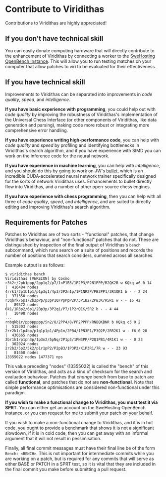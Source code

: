 # Contribute to Viridithas

Contributions to Viridithas are highly appreciated!

## If you don't have technical skill

You can easily donate computing hardware that will directly contribute to the enhancement of Viridithas by connecting a worker to the [SweHosting OpenBench Instance](https://chess.swehosting.se/). This will allow you to run testing matches on your computer that allow patches to viri to be evaluated for their effectiveness.

## If you have technical skill

Improvements to Viridithas can be separated into improvements in *code quality*, *speed*, and *intelligence*.

**If you have basic experience with programming**, you could help out with *code quality* by improving the robustness of Viridithas's implementation of the Universal Chess Interface (or other components of Viridithas, like data generation and parsing), making code more robust or integrating more comprehensive error handling.

**If you have experience writing high-performance code**, you can help with *code quality* and *speed* by profiling and identifying bottlenecks in Viridithas's search algorithm, and if you have experience with SIMD you can work on the inference code for the neural network.

**If you have experience in machine learning**, you can help with *intelligence*, and you should do this by going to work on JW's [bullet](https://github.com/jw1912/bullet), which is an incredible CUDA-accelerated neural network trainer specifically designed for the sorts of network Viridithas uses. Enhancements to bullet directly flow into Viridithas, and a number of other open-source chess engines.

**If you have experience with chess programming**, then you can help with all three of *code quality*, *speed*, and *intelligence*, and are suited to directly editing and improving Viridithas's search algorithm.

## Requirements for Patches

Patches to Viridithas are of two sorts - "functional" patches, that change Viridithas's behaviour, and "non-functional" patches that do not. These are distinguished by inspection of the final output of Viridithas's `bench` subcommand, which runs search on a suite of positions and records the number of positions that search considers, summed across all searches.

Example output is as follows:
```
$ viridithas bench
Viridithas [VERSION] by Cosmo
r3k2r/2pb1ppp/2pp1q2/p7/1nP1B3/1P2P3/P2N1PPP/R2QK2R w KQkq a6 0 14      |  416484 nodes
4rrk1/2p1b1p1/p1p3q1/4p3/2P2n1p/1P1NR2P/PB3PP1/3R1QK1 b - - 2 24        |  371350 nodes
r3qbrk/6p1/2b2pPp/p3pP1Q/PpPpP2P/3P1B2/2PB3K/R5R1 w - - 16 42           |   89572 nodes
6k1/1R3p2/6p1/2Bp3p/3P2q1/P7/1P2rQ1K/5R2 b - - 4 44                     |   10498 nodes
...
rnbqkb1r/pppppppp/5n2/8/2PP4/8/PP2PPPP/RNBQKBNR b KQkq c3 0 2           |  515303 nodes
2rr2k1/1p4bp/p1q1p1p1/4Pp1n/2PB4/1PN3P1/P3Q2P/2RR2K1 w - f6 0 20        |  436665 nodes
3br1k1/p1pn3p/1p3n2/5pNq/2P1p3/1PN3PP/P2Q1PB1/4R1K1 w - - 0 23          |  302024 nodes
2r2b2/5p2/5k2/p1r1pP2/P2pB3/1P3P2/K1P3R1/7R w - - 23 93                 |   81468 nodes
13355022 nodes 1477371 nps
```

This value preceding "nodes" (13355022) is called the "bench" of this version of Viridithas, and acts as a kind of checksum for the search and evaluation behaviour. Patches that *change* bench from base to patch are called **functional**, and patches that do not are **non-functional**. Note that simple performance optimisations are considered non-functional under this paradigm.

**If you wish to make a functional change to Viridithas, you must test it via SPRT.** You can either get an account on the SweHosting OpenBench instance, or you can request for me to submit your patch on your behalf.

If you wish to make a non-functional change to Viridithas, and it is in hot code, you ought to provide a benchmark that shows it is not a significant slowdown, if it is in cold code, then you can get away with an informal argument that it will not result in pessimisation.

Finally, all final commit messages must have their final line be of the form `Bench: <BENCH>`. This is not important for intermediate commits while you are working on a patch, but is required for any commits that will serve as either BASE or PATCH in a SPRT test, so it is vital that they are included in the final commit you make before submitting a pull request.